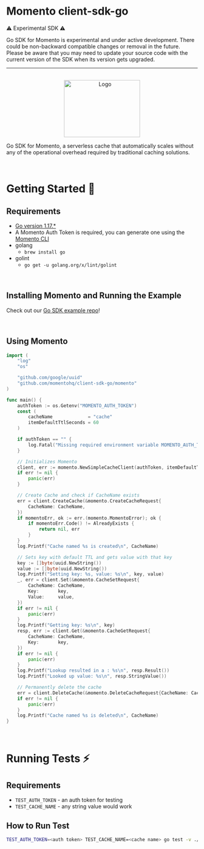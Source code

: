 # Momento client-sdk-go

:warning: Experimental SDK :warning:

Go SDK for Momento is experimental and under active development.
There could be non-backward compatible changes or removal in the future.
Please be aware that you may need to update your source code with the current version of the SDK when its version gets upgraded.

---

<br />

<div align="center">
    <img src="images/gopher.png" alt="Logo" width="200" height="150">
</div>

Go SDK for Momento, a serverless cache that automatically scales without any of the operational overhead required by traditional caching solutions.

<br/>

# Getting Started :running:

## Requirements

- [Go version 1.17.\*](https://go.dev/dl/)
- A Momento Auth Token is required, you can generate one using the [Momento CLI](https://github.com/momentohq/momento-cli)
- golang
  - `brew install go`
- golint
  - `go get -u golang.org/x/lint/golint`


<br/>

## Installing Momento and Running the Example

Check out our [Go SDK example repo](https://github.com/momentohq/client-sdk-examples/tree/main/golang)!

<br />

## Using Momento

```go
import (
	"log"
	"os"

	"github.com/google/uuid"
	"github.com/momentohq/client-sdk-go/momento"
)

func main() {
	authToken := os.Getenv("MOMENTO_AUTH_TOKEN")
	const (
		cacheName             = "cache"
		itemDefaultTtlSeconds = 60
	)

	if authToken == "" {
		log.Fatal("Missing required environment variable MOMENTO_AUTH_TOKEN")
	}

	// Initializes Momento
	client, err := momento.NewSimpleCacheClient(authToken, itemDefaultTtlSeconds)
	if err != nil {
		panic(err)
	}

	// Create Cache and check if CacheName exists
	err = client.CreateCache(&momento.CreateCacheRequest{
		CacheName: CacheName,
	})
	if momentoErr, ok := err.(momento.MomentoError); ok {
        if momentoErr.Code() != AlreadyExists {
            return nil, err
        }
	}
	log.Printf("Cache named %s is created\n", CacheName)

	// Sets key with default TTL and gets value with that key
	key := []byte(uuid.NewString())
	value := []byte(uuid.NewString())
	log.Printf("Setting key: %s, value: %s\n", key, value)
	_, err = client.Set(&momento.CacheSetRequest{
		CacheName: CacheName,
		Key:       key,
		Value:     value,
	})
	if err != nil {
		panic(err)
	}
	log.Printf("Getting key: %s\n", key)
	resp, err := client.Get(&momento.CacheGetRequest{
		CacheName: CacheName,
		Key:       key,
	})
	if err != nil {
		panic(err)
	}
	log.Printf("Lookup resulted in a : %s\n", resp.Result())
	log.Printf("Looked up value: %s\n", resp.StringValue())

	// Permanently delete the cache
	err = client.DeleteCache(&momento.DeleteCacheRequest{CacheName: CacheName})
	if err != nil {
		panic(err)
	}
	log.Printf("Cache named %s is deleted\n", CacheName)
}
```

<br />

# Running Tests :zap:

## Requirements

- `TEST_AUTH_TOKEN` - an auth token for testing
- `TEST_CACHE_NAME` - any string value would work

## How to Run Test

```bash
TEST_AUTH_TOKEN=<auth token> TEST_CACHE_NAME=<cache name> go test -v ./momento
```
